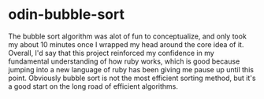 # odin-bubble-sort

The bubble sort algorithm was alot of fun to conceptualize, and only took my about 10 minutes once I wrapped my head around the core idea of it. Overall, I'd say that this project reinforced my confidence in my fundamental understanding of how ruby works, which is good because jumping into a new language of ruby has been giving me pause up until this point. Obviously bubble sort is not the most efficient sorting method, but it's a good start on the long road of efficient algorithms.